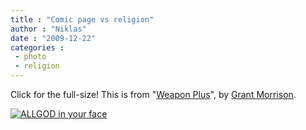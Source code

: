 ```yaml
---
title : "Comic page vs religion"
author : "Niklas"
date : "2009-12-22"
categories : 
 - photo
 - religion
---
```


Click for the full-size! This is from "[Weapon Plus](http://en.wikipedia.org/wiki/Weapon%20Plus)", by [Grant Morrison](http://en.wikipedia.org/wiki/Grant%20Morrison).

[![](http://i49.tinypic.com/ehus4.jpg "ALLGOD in your face")](http://i49.tinypic.com/ehus4.jpg)
